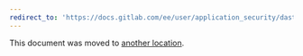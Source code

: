 ```yaml
---
redirect_to: 'https://docs.gitlab.com/ee/user/application_security/dast/index.html'
---
```


This document was moved to [another location](https://docs.gitlab.com/ee/user/application_security/dast/index.html).
